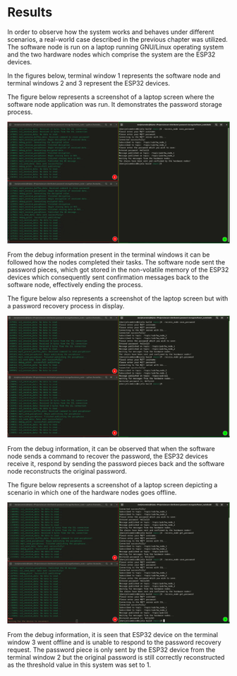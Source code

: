 # Results

In order to observe how the system works and behaves under different scenarios, a real-world case described in the previous chapter was utilized. The software node is run on a laptop running GNU/Linux operating system and the two hardware nodes which comprise the system are the ESP32 devices.

In the figures below, terminal window 1 represents the software node and terminal windows 2 and 3 represent the ESP32 devices.

The figure below represents a screenshot of a laptop screen where the software node application was run. It demonstrates the password storage process.

![Password Storage Process](../assets/app_save_password.png)

From the debug information present in the terminal windows it can be followed how the nodes completed their tasks. The software node sent the password pieces, which got stored in the non-volatile memory of the ESP32 devices which consequently sent confirmation messages back to the software node, effectively ending the process.

The figure below also represents a screenshot of the laptop screen but with a password recovery process in display.

![Password Recovery Process](../assets/app_get_password.png)

From the debug information, it can be observed that when the software node sends a command to recover the password, the ESP32 devices receive it, respond by sending the password pieces back and the software node reconstructs the original password.

The figure below represents a screenshot of a laptop screen depicting a scenario in which one of the hardware nodes goes offline.

![Password Recovery Process when 1 Hardware Node is Offline](../assets/app_get_password2.png)

From the debug information, it is seen that ESP32 device on the terminal window 3 went offline and is unable to respond to the password recovery request. The password piece is only sent by the ESP32 device from the terminal window 2 but the original password is still correctly reconstructed as the threshold value in this system was set to 1.
